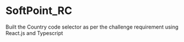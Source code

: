 # SoftPoint_RC
Built the Country code selector as per the challenge requirement using React.js and Typescript
